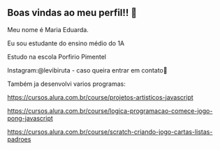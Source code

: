 ## Boas vindas ao meu perfil!! 🎸

Meu nome é Maria Eduarda.

Eu sou estudante do ensino médio do 1A

Estudo na escola Porfirio Pimentel

Instagram:@levibiruta - caso queira entrar em contato🫶

Também ja desenvolvi varios programas:

https://cursos.alura.com.br/course/projetos-artisticos-javascript

https://cursos.alura.com.br/course/logica-programacao-comece-jogo-pong-javascript

https://cursos.alura.com.br/course/scratch-criando-jogo-cartas-listas-padroes
